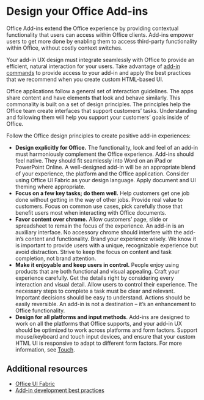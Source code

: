 # Design your Office Add-ins

Office Add-ins extend the Office experience by providing contextual functionality that users can access within Office clients. Add-ins empower users to get more done by enabling them to access third-party functionality within Office, without costly context switches. 

Your add-in UX design must integrate seamlessly with Office to provide an efficient, natural interaction for your users. Take advantage of [add-in commands](add-in-commands.md) to provide access to your add-in and apply the best practices that we recommend when you create custom HTML-based UI.

Office applications follow a general set of interaction guidelines. The apps share content and have elements that look and behave similarly. This commonality is built on a set of design principles. The principles help the Office team create interfaces that support customers’ tasks. Understanding and following them will help you support your customers’ goals inside of Office.

Follow the Office design principles to create positive add-in experiences:
 

- **Design explicitly for Office.** The functionality, look and feel of an add-in must harmoniously complement the Office experience. Add-ins should feel native. They should fit seamlessly into Word on an iPad or PowerPoint Online. A well-designed add-in will be an appropriate blend of your experience, the platform and the Office application. Consider using Office UI Fabric as your design language. Apply document and UI theming where appropriate.
- **Focus on a few key tasks; do them well.** Help customers get one job done without getting in the way of other jobs. Provide real value to customers. Focus on common use cases, pick carefully those that benefit users most when interacting with Office documents.
- **Favor content over chrome.** Allow customers’ page, slide or spreadsheet to remain the focus of the experience. An add-in is an auxiliary interface. No accessory chrome should interfere with the add-in’s content and functionality. Brand your experience wisely. We know it is important to provide users with a unique, recognizable experience but avoid distraction. Strive to keep the focus on content and task completion, not brand attention.
- **Make it enjoyable and keep users in control.** People enjoy using products that are both functional and visual appealing. Craft your experience carefully. Get the details right by considering every interaction and visual detail. Allow users to control their experience. The necessary steps to complete a task must be clear and relevant. Important decisions should be easy to understand. Actions should be easily reversible. An add-in is not a destination – it’s an enhancement to Office functionality.
- **Design for all platforms and input methods**. Add-ins are designed to work on all the platforms that Office supports, and your add-in UX should be optimized to work across platforms and form factors. Support mouse/keyboard and touch input devices, and ensure that your custom HTML UI is responsive to adapt to different form factors. For more information, see [Touch](https://msdn.microsoft.com/EN-US/library/mt590883.aspx#bk_Touch). 

## Additional resources
- [Office UI Fabric](https://dev.office.com/fabric) 
- [Add-in development best practices](overview/add-in-development-best-practices.md)

